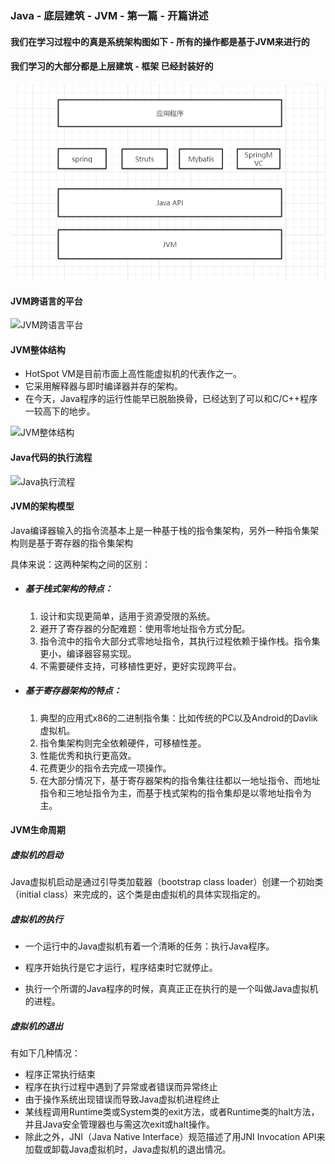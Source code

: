 ### Java - 底层建筑 - JVM - 第一篇 - 开篇讲述

#### 我们在学习过程中的真是系统架构图如下 - 所有的操作都是基于JVM来进行的

#### 我们学习的大部分都是上层建筑 - 框架 已经封装好的

![系统架构图](导图/系统架构图.png)

#### JVM跨语言的平台

![JVM跨语言平台](D:\JVM\导图\JVM跨语言平台.png)

#### JVM整体结构

- HotSpot VM是目前市面上高性能虚拟机的代表作之一。
- 它采用解释器与即时编译器并存的架构。
- 在今天，Java程序的运行性能早已脱胎换骨，已经达到了可以和C/C++程序一较高下的地步。

![JVM整体结构](D:\JVM\导图\JVM整体结构.png)

#### Java代码的执行流程

![Java执行流程](D:\JVM\导图\Java执行流程.png)

#### JVM的架构模型

Java编译器输入的指令流基本上是一种基于栈的指令集架构，另外一种指令集架构则是基于寄存器的指令集架构

具体来说：这两种架构之间的区别：

- ##### 基于栈式架构的特点：

  1. 设计和实现更简单，适用于资源受限的系统。
  2. 避开了寄存器的分配难题：使用零地址指令方式分配。
  3. 指令流中的指令大部分式零地址指令，其执行过程依赖于操作栈。指令集更小，编译器容易实现。
  4. 不需要硬件支持，可移植性更好，更好实现跨平台。

- ##### 基于寄存器架构的特点：

  1. 典型的应用式x86的二进制指令集：比如传统的PC以及Android的Davlik虚拟机。
  2. 指令集架构则完全依赖硬件，可移植性差。
  3. 性能优秀和执行更高效。
  4. 花费更少的指令去完成一项操作。
  5. 在大部分情况下，基于寄存器架构的指令集往往都以一地址指令、而地址指令和三地址指令为主，而基于栈式架构的指令集却是以零地址指令为主。

#### JVM生命周期

##### 虚拟机的启动

Java虚拟机启动是通过引导类加载器（bootstrap class loader）创建一个初始类（initial class）来完成的，这个类是由虚拟机的具体实现指定的。

##### 虚拟机的执行

- 一个运行中的Java虚拟机有着一个清晰的任务：执行Java程序。

- 程序开始执行是它才运行，程序结束时它就停止。

- 执行一个所谓的Java程序的时候，真真正正在执行的是一个叫做Java虚拟机的进程。

  

##### 虚拟机的退出

有如下几种情况：

- 程序正常执行结束
- 程序在执行过程中遇到了异常或者错误而异常终止
- 由于操作系统出现错误而导致Java虚拟机进程终止
- 某线程调用Runtime类或System类的exit方法，或者Runtime类的halt方法，并且Java安全管理器也与需这次exit或halt操作。
- 除此之外，JNI（Java Native Interface）规范描述了用JNI Invocation API来加载或卸载Java虚拟机时，Java虚拟机的退出情况。

